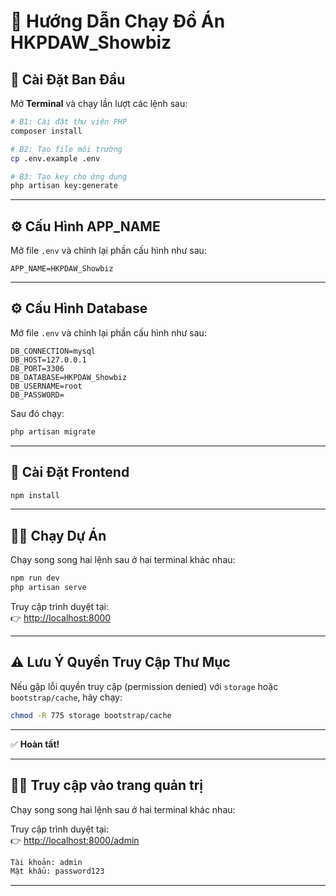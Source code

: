 # 🧭 Hướng Dẫn Chạy Đồ Án HKPDAW_Showbiz

## 🚀 Cài Đặt Ban Đầu

Mở **Terminal** và chạy lần lượt các lệnh sau:

```bash
# B1: Cài đặt thư viện PHP
composer install

# B2: Tạo file môi trường
cp .env.example .env

# B3: Tạo key cho ứng dụng
php artisan key:generate
```

---

## ⚙️ Cấu Hình APP_NAME

Mở file `.env` và chỉnh lại phần cấu hình như sau:

```dotenv
APP_NAME=HKPDAW_Showbiz
```

---

## ⚙️ Cấu Hình Database

Mở file `.env` và chỉnh lại phần cấu hình như sau:

```dotenv
DB_CONNECTION=mysql
DB_HOST=127.0.0.1
DB_PORT=3306
DB_DATABASE=HKPDAW_Showbiz
DB_USERNAME=root
DB_PASSWORD=
```

Sau đó chạy:

```bash
php artisan migrate
```

---

## 🧩 Cài Đặt Frontend

```bash
npm install
```

---

## 🏃‍♂️ Chạy Dự Án

Chạy song song hai lệnh sau ở hai terminal khác nhau:

```bash
npm run dev
php artisan serve
```

Truy cập trình duyệt tại:  
👉 [http://localhost:8000](http://localhost:8000)

---

## ⚠️ Lưu Ý Quyền Truy Cập Thư Mục

Nếu gặp lỗi quyền truy cập (permission denied) với `storage` hoặc `bootstrap/cache`, hãy chạy:

```bash
chmod -R 775 storage bootstrap/cache
```

---

✅ **Hoàn tất!**

---

## 🏃‍♂️ Truy cập vào trang quản trị

Chạy song song hai lệnh sau ở hai terminal khác nhau:

Truy cập trình duyệt tại:  
👉 [http://localhost:8000/admin](http://localhost:8000/admin)

```bash
Tài khoản: admin
Mật khẩu: password123
```

---
